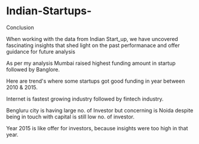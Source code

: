 # Indian-Startups-

Conclusion

When working with the data from Indian Start_up, we have uncovered fascinating insights that shed light on the past performanace and offer guidance for future analysis

As per my analysis Mumbai raised highest funding amount in startup followed by Banglore.

Here are trend's where some startups got good funding in year between 2010 & 2015.

Internet is fastest growing industry followed by fintech industry.

Bengluru city is having large no. of Investor but concerning is Noida despite being in touch with capital is still low no. of investor.

Year 2015 is like offer for investors, because insights were too high in that year.

